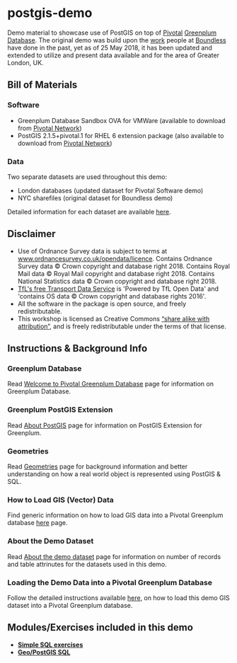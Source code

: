 # postgis-demo
Demo material to showcase use of PostGIS on top of [Pivotal](http://pivotal.io) [Greenplum Database](http://greenplum.org). The original demo was build upon the [work](https://github.com/boundlessgeo/workshops) people at [Boundless](http://boundlessgeo.com/) have done in the past, yet as of 25 May 2018, it has been updated and extended to utilize and present data available and for the area of Greater London, UK.

## Bill of Materials
### Software
- Greenplum Database Sandbox OVA for VMWare (available to download from [Pivotal Network](https://network.pivotal.io/products/pivotal-gpdb))
- PostGIS 2.1.5+pivotal.1 for RHEL 6 extension package (also available to download from [Pivotal Network](https://network.pivotal.io/products/pivotal-gpdb))
### Data
Two separate datasets are used throughout this demo:
- London databases (updated dataset for Pivotal Software demo)
- NYC sharefiles (original dataset for Boundless demo)

Detailed information for each dataset are available [here](ABOUTDATA.md).

## Disclaimer
- Use of Ordnance Survey data is subject to terms at www.ordnancesurvey.co.uk/opendata/licence. Contains Ordnance Survey data © Crown copyright and database right 2018. Contains Royal Mail data © Royal Mail copyright and database right 2018. Contains National Statistics data © Crown copyright and database right 2018.
- [TfL's free Transport Data Service](https://tfl.gov.uk/info-for/open-data-users/) is 'Powered by TfL Open Data' and 'contains OS data © Crown copyright and database rights 2016'.
- All the software in the package is open source, and freely redistributable. 
- This workshop is licensed as Creative Commons [“share alike with attribution”](http://creativecommons.org/licenses/by-sa/3.0/us/), and is freely redistributable under the terms of that license.

## Instructions & Background Info
### Greenplum Database
Read [Welcome to Pivotal Greenplum Database](GPDB.md) page for information on Greenplum Database.
### Greenplum PostGIS Extension
Read [About PostGIS](POSTGIS.md) page for information on PostGIS Extension for Greenplum.
### Geometries
Read [Geometries](GEOMETRIES.md) page for background information and better understanding on how a real world object is represented using PostGIS & SQL.
### How to Load GIS (Vector) Data
Find generic information on how to load GIS data into a Pivotal Greenplum database [here](HOWTO-LOAD-GIS-DATA.md) page.
### About the Demo Dataset
Read [About the demo dataset](ABOUTDATA.md) page for information on number of records and table attrinutes for the datasets used in this demo.
### Loading the Demo Data into a Pivotal Greenplum Database
Follow the detailed instructions available [here](LOAD-DEMOGIS-INTO-GPDB.md), on how to load this demo GIS dataset into a Pivotal Greenplum database.

## Modules/Exercises included in this demo
- [**Simple SQL exercises**](SIMPLE-SQL.md)
- [**Geo/PostGIS SQL**](GEO-POSTGIS-SQL.md)

